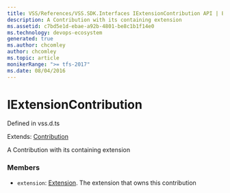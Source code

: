 ```yaml
---
title: VSS/References/VSS.SDK.Interfaces IExtensionContribution API | Extensions for Azure DevOps Services
description: A Contribution with its containing extension
ms.assetid: c7bd5e1d-ebae-a92b-4801-be8c1b1f14e0
ms.technology: devops-ecosystem
generated: true
ms.author: chcomley
author: chcomley
ms.topic: article
monikerRange: ">= tfs-2017"
ms.date: 08/04/2016
---
```


# IExtensionContribution

Defined in vss.d.ts

Extends: [Contribution](../../../VSS/References/SDK_Interfaces/Contribution.md)

A Contribution with its containing extension

### Members

- `extension`: [Extension](../../../VSS/References/SDK_Interfaces/Extension.md). The extension that owns this contribution
